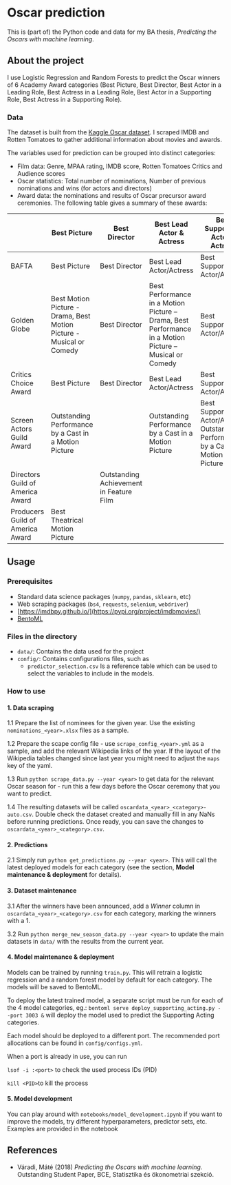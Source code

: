 # Oscar prediction

This is (part of) the Python code and data for my BA thesis, _Predicting the Oscars with machine learning_.

## About the project
I use Logistic Regression and Random Forests to predict the Oscar winners of 6 Academy Award categories (Best Picture, Best Director, Best Actor in a Leading Role, Best Actress in a Leading Role, Best Actor in a Supporting Role, Best Actress in a Supporting Role). 

### Data
The dataset is built from the [Kaggle Oscar dataset](https://www.kaggle.com/unanimad/the-oscar-award). I scraped IMDB and Rotten Tomatoes to gather additional information about movies and awards. 

The variables used for prediction can be grouped into distinct categories:

- Film data: Genre, MPAA rating, IMDB score, Rotten Tomatoes Critics and Audience scores
- Oscar statistics: Total number of nominations, Number of previous nominations and wins (for actors and directors)
- Award data: the nominations and results of Oscar precursor award ceremonies. The following table gives a summary of these awards:

|                                  | Best Picture                                                         | Best Director                           | Best Lead Actor & Actress                                                                               | Best Supporting Actor & Actress                                                      |
|----------------------------------|----------------------------------------------------------------------|-----------------------------------------|---------------------------------------------------------------------------------------------------------|--------------------------------------------------------------------------------------|
| BAFTA                            | Best Picture                                                         | Best Director                           | Best Lead Actor/Actress                                                                                 | Best Supporting Actor/Actress                                                        |
| Golden Globe                     | Best Motion Picture - Drama, Best Motion Picture - Musical or Comedy | Best Director                           | Best Performance in a Motion Picture – Drama,  Best Performance in a Motion Picture – Musical or Comedy | Best Supporting Actor/Actress                                                        |
| Critics Choice Award             | Best Picture                                                         | Best Director                           | Best Lead Actor/Actress                                                                                 | Best Supporting Actor/Actress                                                        |
| Screen Actors Guild Award        | Outstanding Performance by a Cast in a Motion Picture                |                                         | Outstanding Performance by a Cast in a Motion Picture                                                   | Best Supporting Actor/Actress, Outstanding Performance by a Cast in a Motion Picture |
| Directors Guild of America Award |                                                                      | Outstanding Achievement in Feature Film |                                                                                                         |                                                                                      |
| Producers Guild of America Award | Best Theatrical Motion Picture                                       |                                         |                                                                                                         |                                                                                      |
## Usage

### Prerequisites

- Standard data science packages (`numpy`, `pandas`, `sklearn`, etc)
- Web scraping packages (`bs4`, `requests`, `selenium`, `webdriver`)
- [https://imdbpy.github.io/](https://pypi.org/project/imdbmovies/)
- [BentoML](https://github.com/bentoml/BentoML)

### Files in the directory

- `data/`: Contains the data used for the project
- `config/`: Contains configurations files, such as
  - `predictor_selection.csv` Is a reference table which can be used to select the variables to include in the models.


### How to use

#### 1. Data scraping
1.1 Prepare the list of nominees for the given year. Use the existing `nominations_<year>.xlsx` files as a sample.

1.2 Prepare the scape config file - use `scrape_config_<year>.yml` as a sample, and add the relevant Wikipedia links of the year. If the layout of the Wikipedia tables changed since last year you might need to adjust the `maps` key of the yaml.

1.3 Run `python scrape_data.py --year <year>` to get data for the relevant Oscar season for <year> - run this a few days before the Oscar ceremony that you want to predict.

1.4 The resulting datasets will be called `oscardata_<year>_<category>-auto.csv`. Double check the dataset created and manually fill in any NaNs before running predictions. Once ready, you can save the changes to `oscardata_<year>_<category>.csv`.

#### 2. Predictions

2.1 Simply run `python get_predictions.py --year <year>`. This will call the latest deployed models for each category (see the section, **Model maintenance & deployment** for details).


#### 3. Dataset maintenance

3.1 After the winners have been announced, add a *Winner* column in `oscardata_<year>_<category>.csv` for each category, marking the winners with a 1. 

3.2 Run `python merge_new_season_data.py --year <year>` to update the main datasets in `data/` with the results from the current year.

#### 4. Model maintenance & deployment

Models can be trained by running `train.py`. This will retrain a logistic regression and a random forest model by default for each category. The models will be saved to BentoML.

To deploy the latest trained model, a separate script must be run for each of the 4 model categories, eg.:
`bentoml serve deploy_supporting_acting.py --port 3003 &` will deploy the model used to predict the Supporting Acting categories. 

Each model should be deployed to a different port. The recommended port allocations can be found in `config/configs.yml`.

When a port is already in use, you can run

`lsof -i :<port>` to check the used process IDs (PID)

`kill <PID>`to kill the process

#### 5. Model development

You can play around with  `notebooks/model_development.ipynb` if you want to improve the models, try different hyperparameters, predictor sets, etc. Examples are provided in the notebook

## References

- Váradi, Máté (2018) _Predicting the Oscars with machine learning._ Outstanding Student Paper, BCE, Statisztika és ökonometriai szekció.
